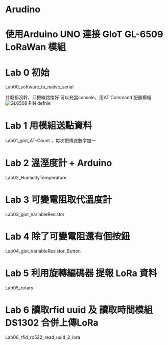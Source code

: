 # Arudino
# 使用Arduino UNO 連接 GIoT GL-6509 LoRaWan 模組
# Lab 0 初始
Lab00_software_to_native_serial

什麼都沒幹，只把線路接好 可以充當console，用AT Command 配置模組
![GL6509 PIN defnie](https://makerpro.cc/wp-content/uploads/2017/06/%E5%9C%96%E7%89%879.png)
# Lab 1 用模組送點資料

Lab01_giot_AT-Count ，每次把傳送數字加一
# Lab 2 溫溼度計 + Arduino

Lab02_HumidityTemperature
# Lab 3 可變電阻取代溫度計

Lab03_giot_VariableResistor
# Lab 4 除了可變電阻還有個按鈕

Lab04_giot_VariableResistor_Button
# Lab 5 利用旋轉編碼器 提報 LoRa 資料

Lab05_rotary
# Lab 6 讀取rfid uuid 及 讀取時間模組DS1302 合併上傳LoRa

Lab06_rfid_rc522_read_uuid_2_lora
